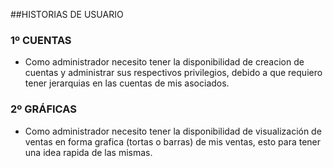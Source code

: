 ##HISTORIAS DE USUARIO

### 1º CUENTAS
- Como administrador necesito tener la disponibilidad de creacion de cuentas y administrar sus respectivos privilegios, debido a que requiero tener jerarquias en las cuentas de mis asociados.

### 2º GRÁFICAS
- Como administrador necesito tener la disponibilidad de visualización de ventas en forma grafica (tortas o barras) de mis ventas, esto para tener una idea rapida de las mismas.
